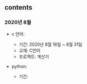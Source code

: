 ## contents
### 2020년 8월
- c 언어:
    + 기간: 2020년 8월 16일 ~ 8월 31일
    + 교재: C언어
    + 프로젝트: 계산기
    
- python:
    + 기간:
